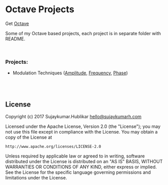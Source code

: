 # Octave Projects

Get [Octave](https://www.gnu.org/software/octave/)

Some of my Octave based projects, each project is in separate folder with README.

<br>

### Projects:
* Modulation Techniques ([Amplitude](https://en.wikipedia.org/wiki/Amplitude_modulation), [Frequency](https://en.wikipedia.org/wiki/Frequency_modulation), [Phase](https://en.wikipedia.org/wiki/Phase_modulation))

<br><br>

## License

Copyright (c) 2017 Sujaykumar.Hublikar <hello@sujaykumarh.com>

Licensed under the Apache License, Version 2.0 (the "License");
you may not use this file except in compliance with the License.
You may obtain a copy of the License at

	http://www.apache.org/licenses/LICENSE-2.0

Unless required by applicable law or agreed to in writing, software
distributed under the License is distributed on an "AS IS" BASIS,
WITHOUT WARRANTIES OR CONDITIONS OF ANY KIND, either express or implied.
See the License for the specific language governing permissions and
limitations under the License.
